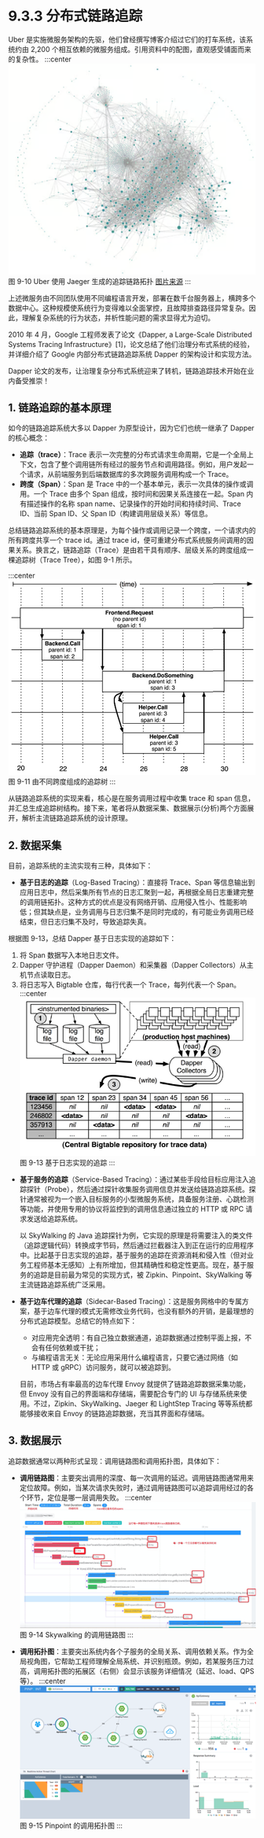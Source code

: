 # 9.3.3 分布式链路追踪

Uber 是实施微服务架构的先驱，他们曾经撰写博客介绍过它们的打车系统，该系统约由 2,200 个相互依赖的微服务组成。引用资料中的配图，直观感受铺面而来的复杂性。
:::center
  ![](../assets/uber-microservice.png)<br/>
  图 9-10 Uber 使用 Jaeger 生成的追踪链路拓扑 [图片来源](https://www.uber.com/en-IN/blog/microservice-architecture/)
:::

上述微服务由不同团队使用不同编程语言开发，部署在数千台服务器上，横跨多个数据中心。这种规模使系统行为变得难以全面掌控，且故障排查路径异常复杂。因此，理解复杂系统的行为状态，并析性能问题的需求显得尤为迫切。

2010 年 4 月，Google 工程师发表了论文《Dapper, a Large-Scale Distributed Systems Tracing Infrastructure》[1]，论文总结了他们治理分布式系统的经验，并详细介绍了 Google 内部分布式链路追踪系统 Dapper 的架构设计和实现方法。

Dapper 论文的发布，让治理复杂分布式系统迎来了转机，链路追踪技术开始在业内备受推崇！

## 1. 链路追踪的基本原理

如今的链路追踪系统大多以 Dapper 为原型设计，因为它们也统一继承了 Dapper 的核心概念：

- **追踪（trace）**：Trace 表示一次完整的分布式请求生命周期，它是一个全局上下文，包含了整个调用链所有经过的服务节点和调用路径。例如，用户发起一个请求，从前端服务到后端数据库的多次跨服务调用构成一个 Trace。
- **跨度（Span）**：Span 是 Trace 中的一个基本单元，表示一次具体的操作或调用。一个 Trace 由多个 Span 组成，按时间和因果关系连接在一起。Span 内有描述操作的名称 span name、记录操作的开始时间和持续时间、Trace ID、当前 Span ID、父 Span ID（构建调用层级关系）等信息。

总结链路追踪系统的基本原理是，为每个操作或调用记录一个跨度，一个请求内的所有跨度共享一个 trace id。通过 trace id，便可重建分布式系统服务间调用的因果关系。换言之，链路追踪（Trace）是由若干具有顺序、层级关系的跨度组成一棵追踪树（Trace Tree），如图 9-1 所示。

:::center
  ![](../assets/Dapper-trace-span.png)<br/>
  图 9-11 由不同跨度组成的追踪树
:::

从链路追踪系统的实现来看，核心是在服务调用过程中收集 trace 和 span 信息，并汇总生成追踪树结构。接下来，笔者将从数据采集、数据展示(分析)两个方面展开，解析主流链路追踪系统的设计原理。

## 2. 数据采集

目前，追踪系统的主流实现有三种，具体如下：

- **基于日志的追踪**（Log-Based Tracing）：直接将 Trace、Span 等信息输出到应用日志中，然后采集所有节点的日志汇聚到一起，再根据全局日志重建完整的调用链拓扑。这种方式的优点是没有网络开销、应用侵入性小、性能影响低；但其缺点是，业务调用与日志归集不是同时完成的，有可能业务调用已经结束，但日志归集不及时，导致追踪失真。

 根据图 9-13，总结 Dapper 基于日志实现的追踪如下：
  
  1. 将 Span 数据写入本地日志文件。
  2. Dapper 守护进程（Dapper Daemon）和采集器（Dapper Collectors）从主机节点读取日志。
  3. 将日志写入 Bigtable 仓库，每行代表一个 Trace，每列代表一个 Span。   
:::center
  ![](../assets/dapper-log.png)<br/>
  图 9-13 基于日志实现的追踪
:::

- **基于服务的追踪**（Service-Based Tracing）：通过某些手段给目标应用注入追踪探针（Probe），然后通过探针收集服务调用信息并发送给链路追踪系统。探针通常被视为一个嵌入目标服务的小型微服务系统，具备服务注册、心跳检测等功能，并使用专用的协议将监控到的调用信息通过独立的 HTTP 或 RPC 请求发送给追踪系统。

  以 SkyWalking 的 Java 追踪探针为例，它实现的原理是将需要注入的类文件（追踪逻辑代码）转换成字节码，然后通过拦截器注入到正在运行的应用程序中。比起基于日志实现的追踪，基于服务的追踪在资源消耗和侵入性（但对业务工程师基本无感知）上有所增加，但其精确性和稳定性更高。现在，基于服务的追踪是目前最为常见的实现方式，被 Zipkin、Pinpoint、SkyWalking 等主流链路追踪系统广泛采用。

- **基于边车代理的追踪**（Sidecar-Based Tracing）：这是服务网格中的专属方案，基于边车代理的模式无需修改业务代码，也没有额外的开销，是最理想的分布式追踪模型。总结它的特点如下：
    - 对应用完全透明：有自己独立数据通道，追踪数据通过控制平面上报，不会有任何依赖或干扰；
    - 与编程语言无关：无论应用采用什么编程语言，只要它通过网络（如 HTTP 或 gRPC）访问服务，就可以被追踪到。

  目前，市场占有率最高的边车代理 Envoy 就提供了链路追踪数据采集功能，但 Envoy 没有自己的界面端和存储端，需要配合专门的 UI 与存储系统来使用。不过，Zipkin、SkyWalking、Jaeger 和 LightStep Tracing 等等系统都能够接收来自 Envoy 的链路追踪数据，充当其界面和存储端。

## 3. 数据展示

追踪数据通常以两种形式呈现：调用链路图和调用拓扑图，具体如下：

- **调用链路图**：主要突出调用的深度、每一次调用的延迟。调用链路图通常用来定位故障。例如，当某次请求失败时，通过调用链路图可以追踪调用经过的各个环节，定位是哪一层调用失败。
:::center
  ![](../assets/skywalking-ui.jpeg)<br/>
  图 9-14 Skywalking 的调用链路图
:::

- **调用拓扑图**：主要突出系统内各个子服务的全局关系、调用依赖关系。作为全局视角图，它帮助工程师理解全局系统、并识别瓶颈。例如，若某服务压力过高，调用拓扑图的拓展区（右侧）会显示该服务详细情况（延迟、load、QPS 等）。
:::center
  ![](../assets/Pinpoint.png)<br/>
  图 9-15 Pinpoint 的调用拓扑图
:::


[^1]: 参见《Dapper, a Large-Scale Distributed Systems Tracing Infrastructure》https://research.google/pubs/dapper-a-large-scale-distributed-systems-tracing-infrastructure/
